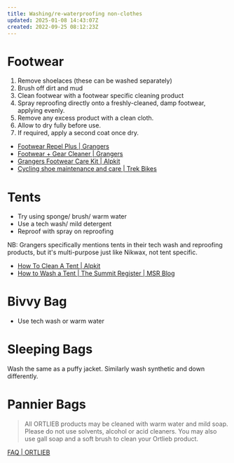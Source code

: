 ```yaml
---
title: Washing/re-waterproofing non-clothes
updated: 2025-01-08 14:43:07Z
created: 2022-09-25 08:12:23Z
---
```


# Footwear
1. Remove shoelaces (these can be washed separately)
2. Brush off dirt and mud
3. Clean footwear with a footwear specific cleaning product
4. Spray reproofing directly onto a freshly-cleaned, damp footwear, applying evenly.
5. Remove any excess product with a clean cloth.
6. Allow to dry fully before use.
7. If required, apply a second coat once dry.

- [Footwear Repel Plus | Grangers](https://grangers.co.uk/products/footwear-repel-plus)
- [Footwear + Gear Cleaner | Grangers](https://grangers.co.uk/products/footwear-gear-cleaner)
- [Grangers Footwear Care Kit | Alpkit](https://alpkit.com/products/grangers-footwear-care-kit)
- [Cycling shoe maintenance and care | Trek Bikes](https://www.trekbikes.com/us/en_US/cycling_shoe_maintenance/)

# Tents
- Try using sponge/ brush/ warm water
- Use a tech wash/ mild detergent
- Reproof with spray on reproofing

NB: Grangers specifically mentions tents in their tech wash and reproofing products, but it's multi-purpose just like Nikwax, not tent specific.

- [How To Clean A Tent | Alpkit](https://alpkit.com/blogs/spotlight/tent-care-instructions)
- [How to Wash a Tent | The Summit Register | MSR Blog](https://www.msrgear.com/blog/how-to-wash-a-tent/)

# Bivvy Bag
- Use tech wash or warm water

# Sleeping Bags
Wash the same as a puffy jacket. Similarly wash synthetic and down differently.

# Pannier Bags
> All ORTLIEB products may be cleaned with warm water and mild soap. Please do not use solvents, alcohol or acid cleaners. You may also use gall soap and a soft brush to clean your Ortlieb product.

[FAQ | ORTLIEB](https://www.ortlieb.com/en_us/service/faq)
